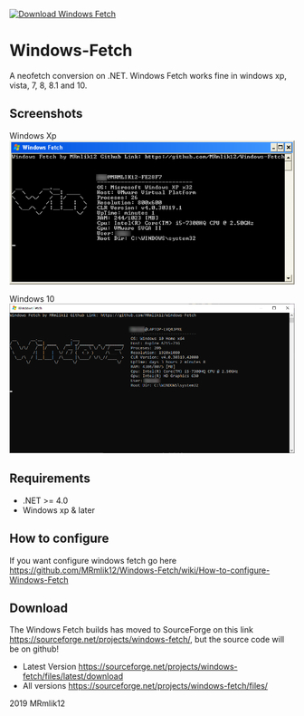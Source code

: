 [![Download Windows Fetch](https://img.shields.io/sourceforge/dt/windows-fetch.svg)](https://sourceforge.net/projects/windows-fetch/files/latest/download)
# Windows-Fetch
A neofetch conversion on .NET. Windows Fetch works fine in windows xp, vista, 7, 8, 8.1 and 10. 

## Screenshots

Windows Xp  
![winxp](img/winxp.bmp)

Windows 10  
![winten](img/windows10.png)

## Requirements
* .NET >= 4.0
* Windows xp & later

## How to configure
If you want configure windows fetch go here https://github.com/MRmlik12/Windows-Fetch/wiki/How-to-configure-Windows-Fetch

## Download
The Windows Fetch builds has moved to SourceForge on this link https://sourceforge.net/projects/windows-fetch/, but 
the source code will be on github!
* Latest Version https://sourceforge.net/projects/windows-fetch/files/latest/download
* All versions https://sourceforge.net/projects/windows-fetch/files/


2019 MRmlik12